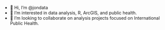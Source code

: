 - 👋 Hi, I’m @jondata
- 👀 I’m interested in data analysis, R, ArcGIS, and public health.
- 💞️ I’m looking to collaborate on analysis projects focused on International Public Health.


<!---
jondata/jondata is a ✨ special ✨ repository because its `README.md` (this file) appears on your GitHub profile.
You can click the Preview link to take a look at your changes.
--->
